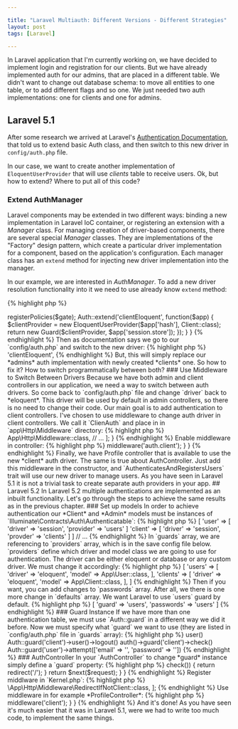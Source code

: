 ```yaml
---

title: "Laravel Multiauth: Different Versions - Different Strategies"
layout: post
tags: [Laravel]

---
```


In Laravel application that I'm currently working on, we have decided to implement login and registration
for our clients. But we have already implemented auth for our admins, that are placed in a 
different table. We didn't want to change out database schema: to move all entities to one table, or
to add different flags and so one. We just needed two auth implementations: one for clients and one
for admins.

## Laravel 5.1

After some research we arrived at Laravel's <a href="https://laravel.com/docs/5.1/authentication#adding-custom-authentication-drivers" target="_blank">
Authentication Documentation</a>, that told us to extend basic Auth class, and then switch to this new driver in 
`config/auth.php` file. 

In our case, we want to create another implementation of `EloquentUserProvider` that will use *clients* table to receive users.
Ok, but how to extend? Where to put all of this code? 

### Extend AuthManager

Laravel components may be extended in two different ways: binding a new implementation in Laravel IoC container, or registering an 
extension with a *Manager* class. For managing creation of driver-based components, there are several special *Manager* classes. They
are implementations of the "Factory" design pattern, which create a particular driver implementation for a component, based on 
the application's configuration. 
Each manager class has an `extend` method for injecting new driver implementation into the manager.

In our example, we are interested in *AuthManager*. To add a new driver resolution functionality into it we need to use already 
know `extend` method:

{% highlight php %}
<?php

Auth::extend('clientEloquent', function($app) {
   // We need to return here an implementation of Illuminate\Auth\UserProviderInterface 
});
{% endhighlight %}

In `extend` method we must return our new driver for *clients* table, let's name it *clientEloquent*. Now we should create
this driver. Driver implementation must implement *UserProviderInterface*, which is responsible for fetching *UserInterface* 
implementations out of a persistent storage system. In our case *UserInterface* implementations will be *Eloquent* models, and
we will use *EloquentUserProvider* as an implementation of *UserProviderInterface*.

{% highlight php %}
<?php

Auth::extend('clientEloquent', function($app) {
   $clientProvider = new EloquentUserProvider($app['hash'], Client::class);
   return new Guard($clientProvider, $app['session.store']);
});
{% endhighlight %}

*EloquentUserProvider* requires an instance of *HasherContract* for password cheking, and *Eloquent* model class. Then we wrap 
an instance of our provider into *Guard* class to use advantages such of methods as `check()`, `guest()`, `user()` and so one.

Ok, but where to put all of this code? In `app/Providers` directory there already exists one service provider for this purpose `AuthServiceProvider`.
Let's update it's boot method with our code:

{% highlight php %}
<?php

namespace App\Providers;

use Illuminate\Contracts\Auth\Access\Gate as GateContract;
use Illuminate\Foundation\Support\Providers\AuthServiceProvider as ServiceProvider;

class AuthServiceProvider extends ServiceProvider
{
    public function boot(GateContract $gate)
    {
        $this->registerPolicies($gate);

        Auth::extend('clientEloquent', function($app) {
            $clientProvider = new EloquentUserProvider($app['hash'], Client::class);
            return new Guard($clientProvider, $app['session.store']);
        });
    }
}
{% endhighlight %}

Then as documentation says we go to our `config/auth.php` and switch to the new driver:

{% highlight php %}
<?php

// ...
'driver' => 'clientEloquent',
{% endhighlight %}

But, this will simply replace our *admins* auth implementation with newly created *clients* one. So how to fix it?
How to switch programmatically between both? 

### Use Middleware to Switch Between Drivers

Because we have both admin and client controllers in our application, we need a way to switch between auth drivers. So come
back to `config/auth.php` file and change `driver` back to *eloquent*. This driver will be used by default in admin controllers,
so there is no need to change their code. Our main goal is to add authentication to client controllers.

I've chosen to use middleware to change auth driver in client controllers. We call it `ClienAuth` and place in in `app\Http\Middleware`
directory:

{% highlight php %}
<?php

namespace App\Http\Middleware;

use Closure;
use Config;

class ClientAuth {
    /**
    * Handle an incoming request.
    * 
    * @param  \Illuminate\Http\Request $request
    * @param  \Closure $next
    * @return mixed
    */
    public function hanlde($request, Closure $next) {
        Config::set('auth.driver', 'clientEloquent');
        Config::set('auth.model', 'Client');

        return $next($request);
    }
}
{% endhighlight %}

Register *ClientAuth*  middleware in `Kernel.php` as *routeMiddleware*:

{% highlight php %}
<?php

namespace App\Http;

class Kernel extends HttpKernel {

    /**
     * The application's route middleware.
     *
     * @var array
     */
    protected $routeMiddleware = [
        // ...
        'auth.client' => App\Http\Middleware::class,
        // ...
    ];

}
{% endhighlight %}

Enable middleware in controller:

{% highlight php %}
<?php

namespace App\Http\Controllers\Site;

class ProfileController extends SiteBaseController
{
    public function __construct() {
        $this->middleware('auth.client');
    }
}
{% endhighlight %}

Finally, we have Profile controller that is available to use the new *client* auth driver. The same is true about AuthController. Just add this 
middleware in the constructor, and `AuthenticatesAndRegistersUsers` trait will use our new driver to manage users. As you have seen in Laravel 5.1
it is not a trivial task to create separate auth providers in your app. 

## Laravel 5.2

In Laravel 5.2 multiple authentications are implemented as an inbuilt functionality. Let's go through the steps to achieve the same results as in
the previous chapter.

### Set up models

In order to achieve authentication our *Client* and *Admin* models must be instances of `Illuminate\Contracts\Auth\Authenticatable`:

{% highlight php %}
<?php

namespace App;

use Illuminate\Foundation\Auth\User as Authenticatable;

class Client extends Authenticatable 
{
    // ...
}

class User extends Authenticatable 
{
    // ...
}

{% endhighlight %}

### Change config

Now it's time to make some changes in `config/auth.php`. First of all, `guards` array. This array defines how authentication 
is performed for every request. We can either use session or tokens for handling authentication. 

{% highlight php %}
<?php

// ...
'guards' => [
    'user' => [
        'driver' => 'session',
        'provider' => 'users'
    ]
    'client' => [
        'driver' => 'session',
        'provder' => 'clients'
    ]
]
// ...
{% endhighlight %}

In `guards` array, we are referencing to `providers` array, which is in the save config file below. `providers` define which driver 
and model class we are going to use for authentication. The driver can be either eloquent or database or any custom driver.
We must change it accordingly:

{% highlight php %}
<?php

'provders' => [
    'users' => [
        'driver' => 'eloquent',
        'model' => App\User::class,
    ],
    'clients' => [
        'driver' => 'eloquent',
        'model' => App\Client::class,
    ],

]
{% endhighlight %}

Then if you want, you can add changes to `passwords` array. After all, we there is one more change in `defaults` array. We want Laravel
to use `users` guard by default.

{% highlight php %}
<?php

'defaults' => [
    'guard' => 'users',
    'passwords' => 'users'
]
{% endhighlight %}

### Guard Instance

If we have more than one authentication table, we must use `Auth::guard` in a different way we did it before. Now we must specify
what `guard` we want to use (they are listed in `config/auth.php` file in `guards` array):

{% highlight php %}
<?php

Auth::guard('user')->user()  
Auth::guard('client')->user()->logout()
auth()->guard('client')->check()
Auth::guard('user')->attempt(['email' => '', 'password' => ''])

{% endhighlight %}

### AuthController

In your `AuthController` to change *guard* instance simply define a `guard` property:

{% highlight php %}
<?php

protected $guard = 'client';
{% endhighlight %}

### Middlewares

If you want you can implement special middlewares for your guards and then use them in controllers. For example:

{% highlight php %}
<?php

class RedirectIfNotClient 
{
    
    /**
    * Handle an incoming request.
    *
    * @param  \Illuminate\Http\Request  $request
    * @param  \Closure  $next
    * @param  string|null  $guard
    * @return mixed
    */
    public function handle($request, Closure $next, guard='client')
    {
        if (!Auth::guard($guard)->check()) {
            return redirect('/');
        }

        return $next($request);
    }
}
{% endhighlight %}

Register middlware in `Kernel.php`:

{% highlight php %}
<?php

protected $routeMiddleware = [
    'client' => \App\Http\Middleware\RedirectIfNotClient::class,
];
{% endhighlight %}

Use middleware in for example *ProfileController*:

{% highlight php %}
<?php

namespace App\Http\Controllers;

use App\Http\Controllers\Controller;

class ProfileController extends Controller 
{
    public function __construct(){
        $this->middleware('client');
    }
}

{% endhighlight %}

And it's done! As you have seen it's much easier that it was in Laravel 5.1, were we had to write too much code, to implement the 
same things.
